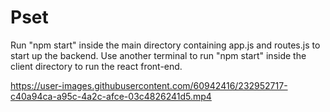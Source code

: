 # Pset

Run "npm start" inside the main directory containing app.js and routes.js to start up the backend. Use another terminal to run "npm start" inside the client directory to run the react front-end.



https://user-images.githubusercontent.com/60942416/232952717-c40a94ca-a95c-4a2c-afce-03c4826241d5.mp4

